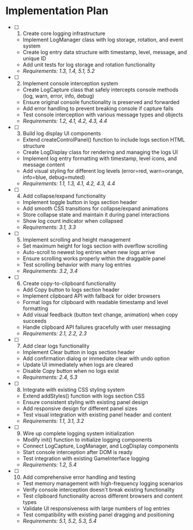 # Implementation Plan

- [ ] 1. Create core logging infrastructure
  - Implement LogManager class with log storage, rotation, and event system
  - Create log entry data structure with timestamp, level, message, and unique ID
  - Add unit tests for log storage and rotation functionality
  - _Requirements: 1.3, 1.4, 5.1, 5.2_

- [ ] 2. Implement console interception system
  - Create LogCapture class that safely intercepts console methods (log, warn, error, info, debug)
  - Ensure original console functionality is preserved and forwarded
  - Add error handling to prevent breaking console if capture fails
  - Test console interception with various message types and objects
  - _Requirements: 1.2, 4.1, 4.2, 4.3, 4.4_

- [ ] 3. Build log display UI components
  - Extend createControlPanel() function to include logs section HTML structure
  - Create LogDisplay class for rendering and managing the logs UI
  - Implement log entry formatting with timestamp, level icons, and message content
  - Add visual styling for different log levels (error=red, warn=orange, info=blue, debug=muted)
  - _Requirements: 1.1, 1.3, 4.1, 4.2, 4.3, 4.4_

- [ ] 4. Add collapse/expand functionality
  - Implement toggle button in logs section header
  - Add smooth CSS transitions for collapse/expand animations
  - Store collapse state and maintain it during panel interactions
  - Show log count indicator when collapsed
  - _Requirements: 3.1, 3.3_

- [ ] 5. Implement scrolling and height management
  - Set maximum height for logs section with overflow scrolling
  - Auto-scroll to newest log entries when new logs arrive
  - Ensure scrolling works properly within the draggable panel
  - Test scrolling behavior with many log entries
  - _Requirements: 3.2, 3.4_

- [ ] 6. Create copy-to-clipboard functionality
  - Add Copy button to logs section header
  - Implement clipboard API with fallback for older browsers
  - Format logs for clipboard with readable timestamp and level formatting
  - Add visual feedback (button text change, animation) when copy succeeds
  - Handle clipboard API failures gracefully with user messaging
  - _Requirements: 2.1, 2.2, 2.3_

- [ ] 7. Add clear logs functionality
  - Implement Clear button in logs section header
  - Add confirmation dialog or immediate clear with undo option
  - Update UI immediately when logs are cleared
  - Disable Copy button when no logs exist
  - _Requirements: 2.4, 5.3_

- [ ] 8. Integrate with existing CSS styling system
  - Extend addStyles() function with logs section CSS
  - Ensure consistent styling with existing panel design
  - Add responsive design for different panel sizes
  - Test visual integration with existing panel header and content
  - _Requirements: 1.1, 3.1, 3.2_

- [ ] 9. Wire up complete logging system initialization
  - Modify init() function to initialize logging components
  - Connect LogCapture, LogManager, and LogDisplay components
  - Start console interception after DOM is ready
  - Test integration with existing GameInterface logging
  - _Requirements: 1.2, 5.4_

- [ ] 10. Add comprehensive error handling and testing
  - Test memory management with high-frequency logging scenarios
  - Verify console interception doesn't break existing functionality
  - Test clipboard functionality across different browsers and content types
  - Validate UI responsiveness with large numbers of log entries
  - Test compatibility with existing panel dragging and positioning
  - _Requirements: 5.1, 5.2, 5.3, 5.4_